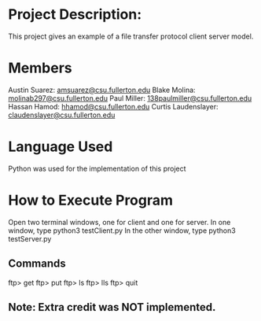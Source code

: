 # Project Description:
This project gives an example of a file transfer protocol client server model.

# Members
Austin Suarez: amsuarez@csu.fullerton.edu
Blake Molina: molinab297@csu.fullerton.edu
Paul Miller: 138paulmiller@csu.fullerton.edu
Hassan Hamod: hhamod@csu.fullerton.edu
Curtis Laudenslayer: claudenslayer@csu.fullerton.edu

# Language Used
Python was used for the implementation of this project

# How to Execute Program
Open two terminal windows, one for client and one for server.
In one window, type python3 testClient.py <hostname> <port number>
In the other window, type python3 testServer.py <port number>

## Commands
ftp>  get <filename>
ftp>  put <filename> 
ftp>  ls
ftp>  lls
ftp>  quit 

## Note: Extra credit was NOT implemented.

